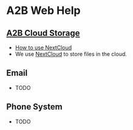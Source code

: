 # A2B Web Help



## [A2B Cloud Storage](https://a2bcloud.link/login)
- [How to use NextCloud](NextCloud.md)
- We use [NextCloud](https://nextcloud.com/) to store files in the cloud.


## Email
- TODO


## Phone System
- TODO

